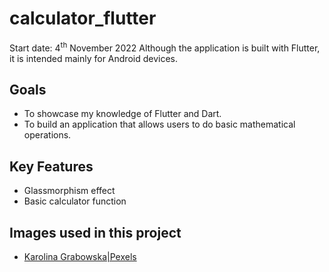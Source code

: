 # calculator_flutter

Start date: 4<sup>th</sup> November 2022
Although the application is built with Flutter, it is intended mainly for Android devices. 

## Goals
- To showcase my knowledge of Flutter and Dart.
- To build an application that allows users to do basic mathematical operations.

## Key Features
- Glassmorphism effect
- Basic calculator function

## Images used in this project
- [Karolina Grabowska|Pexels](https://www.pexels.com/photo/appetizing-fresh-and-sweet-strawberries-on-table-4022090/)
